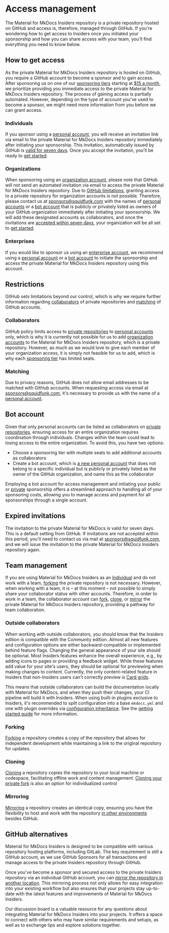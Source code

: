 # Access management

The Material for MkDocs Insiders repository is a private repository hosted on
GitHub and access is, therefore, managed through GitHub. If you're wondering how
to get access to Insiders once you initiated your sponsorship and how you can
share access with your team, you'll find everything you need to know below.

## How to get access

As the private Material for MkDocs Insiders repository is hosted on GitHub, you
require a GitHub account to become a sponsor and to gain access. After
sponsoring us on one of our [sponsoring tiers] starting at [$15 a month], we
prioritize providing you immediate access to the private Material for MkDocs
Insiders repository. The process of gaining access is partially automated.
However, depending on the type of account you've used to become a sponsor, we
might need more information from you before we can grant access.

  [$15 a month]: https://github.com/sponsors/squidfunk/sponsorships?tier_id=210638
  [sponsoring tiers]: sponsoring-tiers.md

### Individuals

If you sponsor using a [personal account], you will receive an invitation link
via email to the private Material for MkDocs Insiders repository immediately
after initiating your sponsorship. This invitation, automatically issued by
GitHub is [valid for seven days]. Once you accept the invitation, you'll be
ready to [get started].

  [personal account]: https://docs.github.com/en/get-started/learning-about-github/types-of-github-accounts#personal-accounts
  [valid for seven days]: #expired-invitations
  [get started]: installation.md

### Organizations

When sponsoring using an [organization account], please note that GitHub will
not send an automated invitation via email to access the private Material for
MkDocs Insiders repository. Due to [GitHub limitations], granting access to a
private repository for organization accounts is not possible. Therefore, please
contact us at sponsors@squidfunk.com with the names of [personal accounts] or a
[bot account] that is publicly or privately listed as owners of your GitHub
organization immediately after initiating your sponsorship. We will add these
designated accounts as collaborators, and once the invitations are [accepted
within seven days], your organization will be all set to [get started].

  [organization account]: https://docs.github.com/en/get-started/learning-about-github/types-of-github-accounts#organization-accounts
  [GitHub limitations]: #collaboratorsr
  [bot account]: #bot-account
  [accepted within seven days]: #expired-invitations

### Enterprises

If you would like to sponsor us using an [enterprise account], we recommend
using a [personal account] or a [bot account] to initiate the sponsorship and
access the private Material for MkDocs Insiders repository using this account.

  [enterprise account]: https://docs.github.com/en/get-started/learning-about-github/types-of-github-accounts#enterprise-accounts

## Restrictions

GitHub sets limitations beyond our control, which is why we require further
information regarding [collaborators] of private repositories and [matching] of
GitHub accounts.

  [collaborators]: #collaborators
  [matching]: #matching

### Collaborators

GitHub policy limits access to [private repositories] to [personal accounts]
only, which is why it is currently not possible for us to add [organization
accounts] to the Material for MkDocs Insiders repository, which is a private
repository. However, as much as we would love to give each member of your
organization access, it is simply not feasible for us to add, which is why each
[sponsoring tier] has limited seats.

  [private repositories]: https://docs.github.com/en/account-and-profile/setting-up-and-managing-your-personal-account-on-github/managing-access-to-your-personal-repositories/inviting-collaborators-to-a-personal-repository
  [personal accounts]: https://docs.github.com/en/get-started/learning-about-github/types-of-github-accounts#personal-accounts
  [organization accounts]: https://docs.github.com/en/get-started/learning-about-github/types-of-github-accounts#organization-accounts
  [sponsoring tier]: sponsoring-tiers.md

### Matching

Due to privacy reasons, GitHub does not allow email addresses to be matched with
GitHub accounts. When requesting access via email at sponsors@squidfunk.com,
it's necessary to provide us with the name of a [personal account].

## Bot account

Given that only personal accounts can be listed as collaborators on
[private repositories], ensuring access for an entire organization requires
coordination through individuals. Changes within the team could lead to losing
access to the entire organization. To avoid this, you have two options:

  - Choose a sponsoring tier with multiple seats to add additional accounts as
  collaborators
  - Create a bot account, which is [a new personal account] that does not belong
  to a specific individual but is publicly or privately listed as the owner of
  the GitHub organization, and name this as the collaborator

Employing a bot account for access management and initiating your public or
[private] sponsorship offers a streamlined approach to handling all of your
sponsoring costs, allowing you to manage access and payment for all sponsorships
through a single account.

  [a new personal account]: https://docs.github.com/en/get-started/start-your-journey/creating-an-account-on-github
  [private]: privacy.md

## Expired invitations

The invitation to the private Material for MkDocs is valid for seven days. This
is a default setting from GitHub. If invitations are not accepted within this
period, you'll need to contact us via mail at sponsors@squidfunk.com, and we
will issue the invitation to the private Material for MkDocs Insiders repository
again.

## Team management

If you are using Material for MkDocs Insiders as an [Individual] and do not work
with a team, [forking] the private repository is not necessary. However, when
working with a team, it is – at this moment – not possible to simply share your
collaborator status with other accounts. Therefore, in order to work in a team,
the collaborator account can [fork], [clone], or [mirror] the private Material
for MkDocs Insiders repository, providing a pathway for team collaboration.

  [fork]: #forking
  [clone]: #cloning
  [mirror]: #mirroring
  [Individual]: #individuals

### Outside collaborators

When working with outside collaborators, you should know that the Insiders
edition is compatible with the Community edition. Almost all new features and
configuration options are either backward-compatible or implemented behind
feature flags. Changing the general appearance of your site should be optional.
Most Insiders features enhance the overall experience, e.g., by adding icons to
pages or providing a feedback widget. While these features add value for your
site's users, they should be optional for previewing when making changes to
content. Currently, the only content-related feature in Insiders that
non-Insiders users can't correctly preview is [Card grids].

This means that outside collaborators can build the documentation locally with
Material for MkDocs, and when they push their changes, your CI pipeline will
build it with Insiders. When using built-in plugins exclusive to Insiders, it's
recommended to split configuration into a base `mkdocs.yml` and one with plugin
overrides via [configuration inheritance]. See the [getting started guide] for
more information.

  [configuration inheritance]: https://www.mkdocs.org/user-guide/configuration/#configuration-inheritance
  [getting started guide]: installation.md
  [Card grids]: ../reference/grids.md?h=grids#using-card-grids


### Forking

[Forking] a repository creates a copy of the repository that allows for
independent development while maintaining a link to the original repository
for updates.

  [forking]: https://docs.github.com/en/get-started/quickstart/fork-a-repo

### Cloning

[Cloning] a repository copies the repository to your local machine or codespace,
facilitating offline work and content management. [Cloning your private fork] is
also an option for individualized control

  [cloning]: https://docs.github.com/en/repositories/creating-and-managing-repositories/cloning-a-repository
  [cloning your private fork]: https://docs.github.com/en/pull-requests/collaborating-with-pull-requests/working-with-forks/fork-a-repo#cloning-your-forked-repository

### Mirroring

[Mirroring] a repository creates an identical copy, ensuring you have the
flexibility to host and work with the repository [in other environments] besides
GitHub.

  [mirroring]: https://docs.github.com/en/repositories/creating-and-managing-repositories/duplicating-a-repository
  [in other environments]: #github-alternatives

## GitHub alternatives

Material for MkDocs Insiders is designed to be compatible with various
repository hosting platforms, including GitLab. The key requirement is still a
GitHub account, as we use GitHub Sponsors for all transactions and manage access
to the private Insiders repository through GitHub.

Once you've become a sponsor and secured access to the private Insiders
repository via an individual GitHub account, you can [mirror the repository in
another location]. This mirroring process not only allows for easy integration
into your existing workflow but also ensures that your projects stay up-to-date
with the latest features and improvements of Material for MkDocs Insiders.

Our discussion board is a valuable resource for any questions about integrating
Material for MkDocs Insiders into your projects. It offers a space to connect
with others who may have similar requirements and setups, as well as to
exchange tips and explore solutions together.

  [mirror the repository in another location]: https://docs.github.com/en/repositories/creating-and-managing-repositories/duplicating-a-repository#mirroring-a-repository-in-another-location
  [discussion board]: https://github.com/squidfunk/mkdocs-material/discussions
